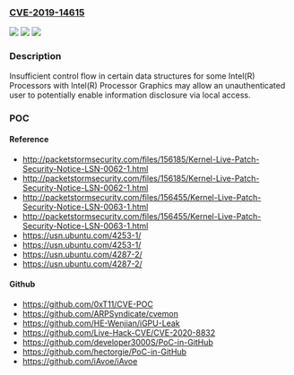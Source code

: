 ### [CVE-2019-14615](https://cve.mitre.org/cgi-bin/cvename.cgi?name=CVE-2019-14615)
![](https://img.shields.io/static/v1?label=Product&message=Intel(R)%20Processors&color=blue)
![](https://img.shields.io/static/v1?label=Version&message=n%2Fa&color=blue)
![](https://img.shields.io/static/v1?label=Vulnerability&message=information%20disclosure&color=brighgreen)

### Description

Insufficient control flow in certain data structures for some Intel(R) Processors with Intel(R) Processor Graphics may allow an unauthenticated user to potentially enable information disclosure via local access.

### POC

#### Reference
- http://packetstormsecurity.com/files/156185/Kernel-Live-Patch-Security-Notice-LSN-0062-1.html
- http://packetstormsecurity.com/files/156185/Kernel-Live-Patch-Security-Notice-LSN-0062-1.html
- http://packetstormsecurity.com/files/156455/Kernel-Live-Patch-Security-Notice-LSN-0063-1.html
- http://packetstormsecurity.com/files/156455/Kernel-Live-Patch-Security-Notice-LSN-0063-1.html
- https://usn.ubuntu.com/4253-1/
- https://usn.ubuntu.com/4253-1/
- https://usn.ubuntu.com/4287-2/
- https://usn.ubuntu.com/4287-2/

#### Github
- https://github.com/0xT11/CVE-POC
- https://github.com/ARPSyndicate/cvemon
- https://github.com/HE-Wenjian/iGPU-Leak
- https://github.com/Live-Hack-CVE/CVE-2020-8832
- https://github.com/developer3000S/PoC-in-GitHub
- https://github.com/hectorgie/PoC-in-GitHub
- https://github.com/iAvoe/iAvoe

